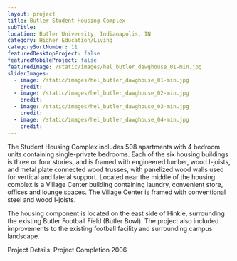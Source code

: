 ```yaml
---
layout: project
title: Butler Student Housing Complex
subTitle:
location: Butler University, Indianapolis, IN
category: Higher Education/Living
categorySortNumber: 11
featuredDesktopProject: false
featuredMobileProject: false
featuredImage: /static/images/hel_butler_dawghouse_01-min.jpg
sliderImages:
  - image: /static/images/hel_butler_dawghouse_01-min.jpg
    credit:
  - image: /static/images/hel_butler_dawghouse_02-min.jpg
    credit:
  - image: /static/images/hel_butler_dawghouse_03-min.jpg
    credit:
  - image: /static/images/hel_butler_dawghouse_04-min.jpg
    credit:
---
```

The Student Housing Complex includes 508 apartments with 4 bedroom units containing single-private bedrooms. Each of the six housing buildings is three or four stories, and is framed with engineered lumber, wood I-joists, and metal plate connected wood trusses, with panelized wood walls used for vertical and lateral support. Located near the middle of the housing complex is a Village Center building containing laundry, convenient store, offices and lounge spaces. The Village Center is framed with conventional steel and wood I-joists.

The housing component is located on the east side of Hinkle, surrounding the existing Butler Football Field (Butler Bowl). The project also included improvements to the existing football facility and surrounding campus landscape.

Project Details: Project Completion 2006





























